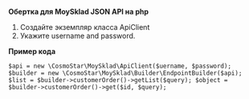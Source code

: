 **Обертка для MoySklad JSON API на php**

1. Создайте экземпляр класса ApiClient
2. Укажите username and password.

**Пример кода**

`
$api = new \CosmoStar\MoySklad\ApiClient($uername, $password);
$builder = new \CosmoStar\MoySklad\Builder\EndpointBuilder($api);
$list = $builder->customerOrder()->getList($query);
$object = $builder->customerOrder()->get($id, $query);
`